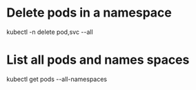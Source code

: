 # Delete pods in a namespace

kubectl -n <namespace> delete pod,svc --all 
  
  
# List all pods and names spaces 
  
kubectl get pods --all-namespaces 
